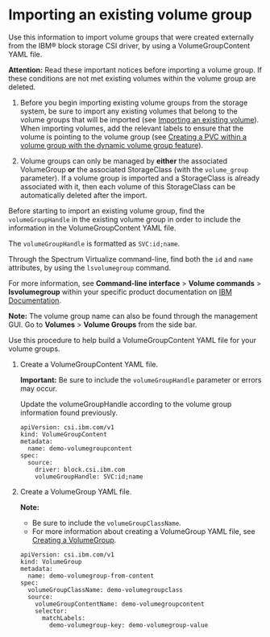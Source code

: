 # Importing an existing volume group

Use this information to import volume groups that were created externally from the IBM® block storage CSI driver, by using a VolumeGroupContent YAML file.

**Attention:** Read these important notices before importing a volume group. If these conditions are not met existing volumes within the volume group are deleted. 
  1. Before you begin importing existing volume groups from the storage system, be sure to import any existing volumes that belong to the volume groups that will be imported (see [Importing an existing volume](importing_existing_volume.md)). When importing volumes, add the relevant labels to ensure that the volume is pointing to the volume group (see [Creating a PVC within a volume group with the dynamic volume group feature](creating_pvc.md#creating-a-pvc-within-a-volume-group-with-the-dynamic-volume-group-feature)).

  2. Volume groups can only be managed by **either** the associated VolumeGroup **or** the associated StorageClass (with the `volume_group` parameter). If a volume group is imported and a StorageClass is already associated with it, then each volume of this StorageClass can be automatically deleted after the import.

Before starting to import an existing volume group, find the `volumeGroupHandle` in the existing volume group in order to include the information in the VolumeGroupContent YAML file. 

The `volumeGroupHandle` is formatted as `SVC:id;name`.

Through the Spectrum Virtualize command-line, find both the `id` and `name` attributes, by using the `lsvolumegroup` command.

For more information, see **Command-line interface** > **Volume commands** > **lsvolumegroup** within your specific product documentation on [IBM Documentation](https://www.ibm.com/docs/).

**Note:** The volume group name can also be found through the management GUI. Go to **Volumes** > **Volume Groups** from the side bar.
  
Use this procedure to help build a VolumeGroupContent YAML file for your volume groups.

1. Create a VolumeGroupContent YAML file.

    **Important:** Be sure to include the `volumeGroupHandle` parameter or errors may occur.

    Update the volumeGroupHandle according to the volume group information found previously.
   
    ```
    apiVersion: csi.ibm.com/v1
    kind: VolumeGroupContent
    metadata:
      name: demo-volumegroupcontent
    spec:
      source:
        driver: block.csi.ibm.com
        volumeGroupHandle: SVC:id;name
    ```

3. Create a VolumeGroup YAML file.

    **Note:**

    - Be sure to include the `volumeGroupClassName`.
    - For more information about creating a VolumeGroup YAML file, see [Creating a VolumeGroup](creating_volumegroup.md).
    
    ```
    apiVersion: csi.ibm.com/v1
    kind: VolumeGroup
    metadata:
      name: demo-volumegroup-from-content
    spec:
      volumeGroupClassName: demo-volumegroupclass
      source:
        volumeGroupContentName: demo-volumegroupcontent
        selector: 
          matchLabels:
            demo-volumegroup-key: demo-volumegroup-value
    ```

